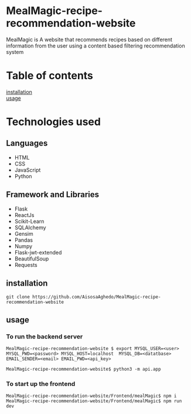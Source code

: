 # MealMagic-recipe-recommendation-website
MealMagic is A website that recommends recipes based on different information from the user using a content based filtering recommendation system

# Table of contents
[installation](#installation)<br/>
[usage](#usage)

# Technologies used
## Languages
- HTML
- CSS
- JavaScript
- Python
## Framework and Libraries
- Flask
- ReactJs
- Scikit-Learn
- SQLAlchemy
- Gensim
- Pandas
- Numpy
- Flask-jwt-extended
- BeautifulSoup
- Requests
  
## installation
```
git clone https://github.com/AisosaAghedo/MealMagic-recipe-recommendation-website
```
## usage
### To run the backend server
```
MealMagic-recipe-recommendation-website $ export MYSQL_USER=<user> MYSQL_PWD=<password> MYSQL_HOST=localhost  MYSQL_DB=<datatbase> EMAIL_SENDER=<email> EMAIL_PWD=<api_key>

MealMagic-recipe-recommendation-website$ python3 -m api.app
```

### To start up the frontend
```
MealMagic-recipe-recommendation-website/Frontend/mealMagic$ npm i
MealMagic-recipe-recommendation-website/Frontend/mealMagic$ npm run dev

```
